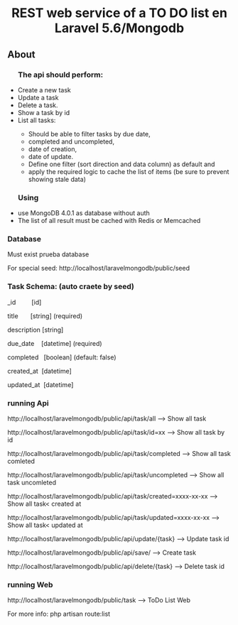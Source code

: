 <h1 align="center">REST web service of a TO DO list en Laravel 5.6/Mongodb</h1>

<h2>About</h2>

<ul>
<h3>The api should perform:</h3>
<li>Create a new task </li>
<li>Update a task </li>
<li>Delete a task. </li>
<li>Show a task by id</li>
<li>List all tasks: </li>
<ul>


<li>Should be able to filter tasks by due date, </li>
<li>completed and uncompleted, </li>
<li>date of creation,  </li>
<li>date of update.</li>
<liThe response, must be paginated showing only 5 results per page.</li>
<li>Define one filter (sort direction and data column) as default and </li> 
<li>apply the required logic to cache the list of items (be sure to prevent showing stale data)</li>
</ul>	
</ul>
<ul>
<h3>Using</h3>
<li>use MongoDB 4.0.1 as database without auth</li>
<li>The list of all result must be cached with Redis or Memcached</li>
</ul>

<h3>Database</h3>

<p>Must exist prueba database</p>
<p>For special seed: http://localhost/laravelmongodb/public/seed</p>

<h3>Task Schema: (auto craete by seed)</h3>

<p>_id         [id]</p>
<p>title       [string] (required)</p>
<p>description [string]</p>
<p>due_date    [datetime] (required)</p>
<p>completed   [boolean] (default: false)</p>
<p>created_at  [datetime]</p>
<p>updated_at  [datetime]</p>

<h3>running Api</h3>

<p>http://localhost/laravelmongodb/public/api/task/all    --> Show all task</p>
<p>http://localhost/laravelmongodb/public/api/task/id=xx  --> Show all task by id</p>
<p>http://localhost/laravelmongodb/public/api/task/completed  --> Show all task comleted</p>
<p>http://localhost/laravelmongodb/public/api/task/uncompleted  --> Show all task uncomleted</p>
<p>http://localhost/laravelmongodb/public/api/task/created=xxxx-xx-xx  --> Show  all task< created at</p>
<p>http://localhost/laravelmongodb/public/api/task/updated=xxxx-xx-xx  --> Show  all task< updated at</p>
<p>http://localhost/laravelmongodb/public/api/update/{task}  --> Update task id</p>
<p>http://localhost/laravelmongodb/public/api/save/  --> Create task</p>
<p>http://localhost/laravelmongodb/public/api/delete/{task}  --> Delete task id</p>

<h3>running Web</h3>
<p>http://localhost/laravelmongodb/public/task  --> ToDo List Web </p>

For more info: php artisan route:list